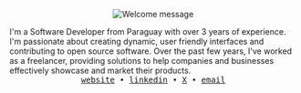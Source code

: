 <p align="center">
    <img alt="Welcome message" 
        src="https://readme-typing-svg.herokuapp.com?font=Cascadia+Code+PL&weight=500&size=30&pause=1000&center=true&vCenter=true&random=false&width=435&lines=Hey!+I'm+Lucas+%F0%9F%91%8B%F0%9F%8F%BB"
    />
</p>
I'm a Software Developer from Paraguay with over 3 years of experience. I'm passionate about creating dynamic, user friendly interfaces and contributing to open source software. Over the past few years, I've worked as a freelancer, providing solutions to help companies and businesses effectively showcase and market their products.
<div align='center'>
  <samp>
    <a href='https://lucasco.dev/'>website</a> •
    <a href='https://www.linkedin.com/in/lucascodev'>linkedin</a> •
    <a href='https://x.com/lucascodev'>X</a> •
    <a href='mailto:cascolucasisaias@gmail.com/'>email</a> 
  </samp>
</div>
